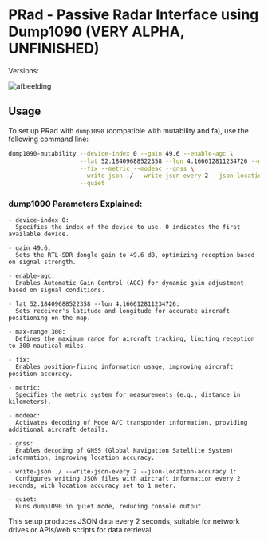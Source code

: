 # PRad - Passive Radar Interface using Dump1090 (VERY ALPHA, UNFINISHED)

Versions:

![afbeelding](https://github.com/TheBarret/PRad/assets/25234371/0e22434b-3894-4952-9714-83ee7461c696)


## Usage

To set up PRad with `dump1090` (compatible with mutability and fa), use the following command line:

```bash
dump1090-mutability --device-index 0 --gain 49.6 --enable-agc \
                    --lat 52.18409688522358 --lon 4.166612811234726 --max-range 300 \
                    --fix --metric --modeac --gnss \
                    --write-json ./ --write-json-every 2 --json-location-accuracy 1 \
                    --quiet
```

### dump1090 Parameters Explained:
```
- device-index 0:
  Specifies the index of the device to use. 0 indicates the first available device.

- gain 49.6:
  Sets the RTL-SDR dongle gain to 49.6 dB, optimizing reception based on signal strength.

- enable-agc:
  Enables Automatic Gain Control (AGC) for dynamic gain adjustment based on signal conditions.

- lat 52.18409688522358 --lon 4.166612811234726:
  Sets receiver's latitude and longitude for accurate aircraft positioning on the map.

- max-range 300:
  Defines the maximum range for aircraft tracking, limiting reception to 300 nautical miles.

- fix:
  Enables position-fixing information usage, improving aircraft position accuracy.

- metric:
  Specifies the metric system for measurements (e.g., distance in kilometers).

- modeac:
  Activates decoding of Mode A/C transponder information, providing additional aircraft details.

- gnss:
  Enables decoding of GNSS (Global Navigation Satellite System) information, improving location accuracy.

- write-json ./ --write-json-every 2 --json-location-accuracy 1:
  Configures writing JSON files with aircraft information every 2 seconds, with location accuracy set to 1 meter.

- quiet:
  Runs dump1090 in quiet mode, reducing console output.
```
This setup produces JSON data every 2 seconds, suitable for network drives or APIs/web scripts for data retrieval. 

